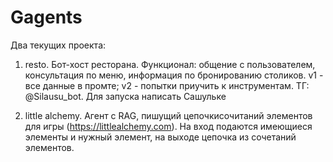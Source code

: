 # Gagents

Два текущих проекта:

1) resto.
   Бот-хост ресторана.
   Функционал: общение с пользователем, консультация по меню, информация по бронированию столиков.
   v1 - все данные в промте; v2 - попытки приучить к инструментам.
   ТГ: @Silausu_bot. Для запуска написать Сашульке

3) little alchemy.
   Агент с RAG, пишущий цепочкисочитаний элементов для игры (https://littlealchemy.com).
   На вход подаются имеющиеся элементы и нужный элемент, на выходе цепочка из сочетаний элементов.
   
